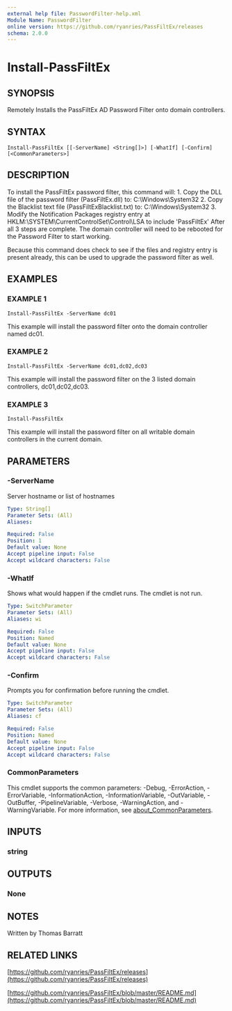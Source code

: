 ```yaml
---
external help file: PasswordFilter-help.xml
Module Name: PasswordFilter
online version: https://github.com/ryanries/PassFiltEx/releases
schema: 2.0.0
---
```


# Install-PassFiltEx

## SYNOPSIS
Remotely Installs the PassFiltEx AD Password Filter onto domain controllers.

## SYNTAX

```
Install-PassFiltEx [[-ServerName] <String[]>] [-WhatIf] [-Confirm] [<CommonParameters>]
```

## DESCRIPTION
To install the PassFiltEx password filter, this command will:
1.
Copy the DLL file of the password filter (PassFiltEx.dll) to: C:\Windows\System32
2.
Copy the Blacklist text file (PassFiltExBlacklist.txt) to: C:\Windows\System32
3.
Modify the Notification Packages registry entry at HKLM:\SYSTEM\CurrentControlSet\Control\LSA to include 'PassFiltEx'
After all 3 steps are complete.
The domain controller will need to be rebooted for the Password Filter to start working.

Because this command does check to see if the files and registry entry is present already, this can be used to upgrade the password filter as well.

## EXAMPLES

### EXAMPLE 1
```
Install-PassFiltEx -ServerName dc01
```

This example will install the password filter onto the domain controller named dc01.

### EXAMPLE 2
```
Install-PassFiltEx -ServerName dc01,dc02,dc03
```

This example will install the password filter on the 3 listed domain controllers, dc01,dc02,dc03.

### EXAMPLE 3
```
Install-PassFiltEx
```

This example will install the password filter on all writable domain controllers in the current domain.

## PARAMETERS

### -ServerName
Server hostname or list of hostnames

```yaml
Type: String[]
Parameter Sets: (All)
Aliases:

Required: False
Position: 1
Default value: None
Accept pipeline input: False
Accept wildcard characters: False
```

### -WhatIf
Shows what would happen if the cmdlet runs.
The cmdlet is not run.

```yaml
Type: SwitchParameter
Parameter Sets: (All)
Aliases: wi

Required: False
Position: Named
Default value: None
Accept pipeline input: False
Accept wildcard characters: False
```

### -Confirm
Prompts you for confirmation before running the cmdlet.

```yaml
Type: SwitchParameter
Parameter Sets: (All)
Aliases: cf

Required: False
Position: Named
Default value: None
Accept pipeline input: False
Accept wildcard characters: False
```

### CommonParameters
This cmdlet supports the common parameters: -Debug, -ErrorAction, -ErrorVariable, -InformationAction, -InformationVariable, -OutVariable, -OutBuffer, -PipelineVariable, -Verbose, -WarningAction, and -WarningVariable. For more information, see [about_CommonParameters](http://go.microsoft.com/fwlink/?LinkID=113216).

## INPUTS

### string
## OUTPUTS

### None
## NOTES
Written by Thomas Barratt

## RELATED LINKS

[https://github.com/ryanries/PassFiltEx/releases](https://github.com/ryanries/PassFiltEx/releases)

[https://github.com/ryanries/PassFiltEx/blob/master/README.md](https://github.com/ryanries/PassFiltEx/blob/master/README.md)

